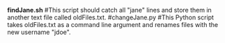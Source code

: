 **findJane.sh**
#This script should catch all "jane" lines and store them in another text file called oldFiles.txt.
#changeJane.py
#This Python script takes oldFiles.txt as a command line argument and  renames files with the new username "jdoe".
